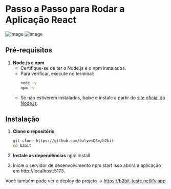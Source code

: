 # Passo a Passo para Rodar a Aplicação React

![image](https://github.com/balvesD3v/b2bit/assets/106263458/77c74eaa-1b93-438d-b982-f3cea5f9c27f)
![image](https://github.com/balvesD3v/b2bit/assets/106263458/ae377c42-2c8f-4e2b-acf8-7b83199c8dc5)



## Pré-requisitos

1. **Node.js e npm**
   - Certifique-se de ter o Node.js e o npm instalados.
   - Para verificar, execute no terminal:
     ```sh
     node -v
     npm -v
     ```
   - Se não estiverem instalados, baixe e instale a partir do [site oficial do Node.js](https://nodejs.org/).

## Instalação

1. **Clone o repositório**
   ```sh
   git clone https://github.com/balvesD3v/b2bit
   cd b2bit

2. **Instale as dependências**
     npm install

3. Inicie o servidor de desenvolvimento
   npm start
   Isso abrirá a aplicação em http://localhost:5173.
   

Você também pode ver o deploy do projeto 
-> https://b2bit-teste.netlify.app


